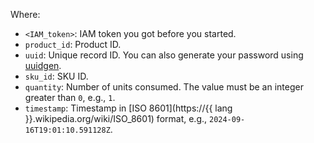 Where:

* `<IAM_token>`: IAM token you got before you started.
* `product_id`: Product ID.
* `uuid`: Unique record ID. You can also generate your password using [uuidgen](https://uuidgen.org/).
* `sku_id`: SKU ID.
* `quantity`: Number of units consumed. The value must be an integer greater than `0`, e.g., `1`.
* `timestamp`: Timestamp in [ISO 8601](https://{{ lang }}.wikipedia.org/wiki/ISO_8601) format, e.g., `2024-09-16T19:01:10.591128Z`.
